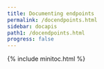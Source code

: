 ```yaml
---
title: Documenting endpoints
permalink: /docendpoints.html
sidebar: docapis
path1: /docendpoints.html
progress: false
---
```


{% include minitoc.html %}
